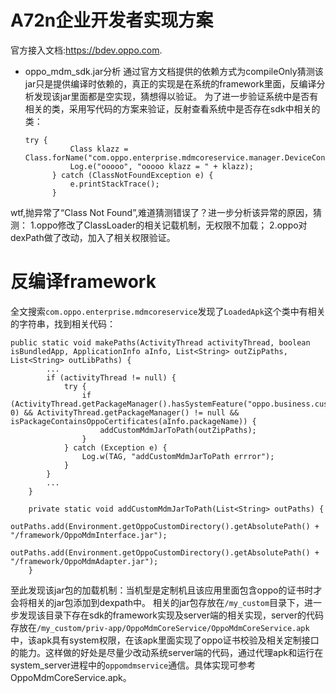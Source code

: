 # A72n企业开发者实现方案
官方接入文档:https://bdev.oppo.com.
- oppo_mdm_sdk.jar分析
  通过官方文档提供的依赖方式为compileOnly猜测该jar只是提供编译时依赖的，真正的实现是在系统的framework里面，反编译分析发现该jar里面都是空实现，猜想得以验证。
  为了进一步验证系统中是否有相关的类，采用写代码的方案来验证，反射查看系统中是否存在sdk中相关的类：
  ```
  try {
            Class klazz = Class.forName("com.oppo.enterprise.mdmcoreservice.manager.DeviceControlerManager");
            Log.e("ooooo", "ooooo klazz = " + klazz);
        } catch (ClassNotFoundException e) {
            e.printStackTrace();
        }
  ```
wtf,抛异常了“Class Not Found”,难道猜测错误了？进一步分析该异常的原因，猜测：
1.oppo修改了ClassLoader的相关记载机制，无权限不加载；
2.oppo对dexPath做了改动，加入了相关权限验证。
# 反编译framework
全文搜索`com.oppo.enterprise.mdmcoreservice`发现了`LoadedApk`这个类中有相关的字符串，找到相关代码：
```
public static void makePaths(ActivityThread activityThread, boolean isBundledApp, ApplicationInfo aInfo, List<String> outZipPaths, List<String> outLibPaths) {
        ...
        if (activityThread != null) {
            try {
                if (ActivityThread.getPackageManager().hasSystemFeature("oppo.business.custom", 0) && ActivityThread.getPackageManager() != null && isPackageContainsOppoCertificates(aInfo.packageName)) {
                    addCustomMdmJarToPath(outZipPaths);
                }
            } catch (Exception e) {
                Log.w(TAG, "addCustomMdmJarToPath errror");
            }
        }
        ...
    }

    private static void addCustomMdmJarToPath(List<String> outPaths) {
        outPaths.add(Environment.getOppoCustomDirectory().getAbsolutePath() + "/framework/OppoMdmInterface.jar");
        outPaths.add(Environment.getOppoCustomDirectory().getAbsolutePath() + "/framework/OppoMdmAdapter.jar");
    }
```
至此发现该jar包的加载机制：当机型是定制机且该应用里面包含oppo的证书时才会将相关的jar包添加到dexpath中。
相关的jar包存放在`/my_custom`目录下，进一步发现该目录下存在sdk的framework实现及server端的相关实现，server的代码存放在`/my_custom/priv-app/OppoMdmCoreService/OppoMdmCoreService.apk`中，该apk具有system权限，在该apk里面实现了oppo证书校验及相关定制接口的能力。这样做的好处是尽量少改动系统server端的代码，通过代理apk和运行在system_server进程中的`oppomdmservice`通信。具体实现可参考OppoMdmCoreService.apk。
